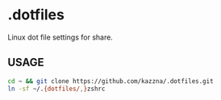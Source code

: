 # .dotfiles
Linux dot file settings for share.

## USAGE
```sh
cd ~ && git clone https://github.com/kazzna/.dotfiles.git
ln -sf ~/.{dotfiles/,}zshrc
```

